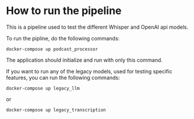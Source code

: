 # How to run the pipeline

This is a pipeline used to test the different Whisper and OpenAI api models.

To run the pipline, do the following commands:

``````
docker-compose up podcast_processor
``````

The application should initialize and run with only this command.

If you want to run any of the legacy models, used for testing specific features, you can run the following commands:

``````
docker-compose up legacy_llm
``````
or 
``````
docker-compose up legacy_transcription
``````